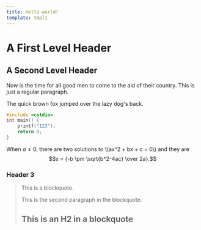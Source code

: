 ```yaml
---
title: Hello world!
template: tmpl1
---
```

A First Level Header
====================

A Second Level Header
---------------------

Now is the time for all good men to come to the aid of their country. This is just a regular paragraph.

The quick brown fox jumped over the lazy
dog's back.

```cpp
#include <cstdio>
int main() {
    printf("123");
    return 0;
}
```
When $a \ne 0$, there are two solutions to \\(ax^2 + bx + c = 0\\) and they are $$x = {-b \pm \sqrt{b^2-4ac} \over 2a}.$$
### Header 3

> This is a blockquote.
> 
> This is the second paragraph in the blockquote.
>
> ## This is an H2 in a blockquote
